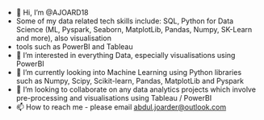 - 👋 Hi, I’m @AJOARD18
-   Some of my data related tech skills include: SQL, Python for Data Science (ML, Pyspark, Seaborn, MatplotLib, Pandas, Numpy, SK-Learn and more), also visualisation
-   tools such as PowerBI and Tableau
- 👀 I’m interested in everything Data, especially visualisations using PowerBI
- 🌱 I’m currently looking into Machine Learning using Python libraries such as Numpy, Scipy, Scikit-learn, Pandas, MatplotLib and Pyspark
- 💞️ I’m looking to collaborate on any data analytics projects which involve pre-processing and visualisations using Tableau / PowerBI
- 📫 How to reach me - please email abdul.joarder@outlook.com

<!---
AJOARD18/AJOARD18 is a ✨ special ✨ repository because its `README.md` (this file) appears on your GitHub profile.
You can click the Preview link to take a look at your changes.
--->
